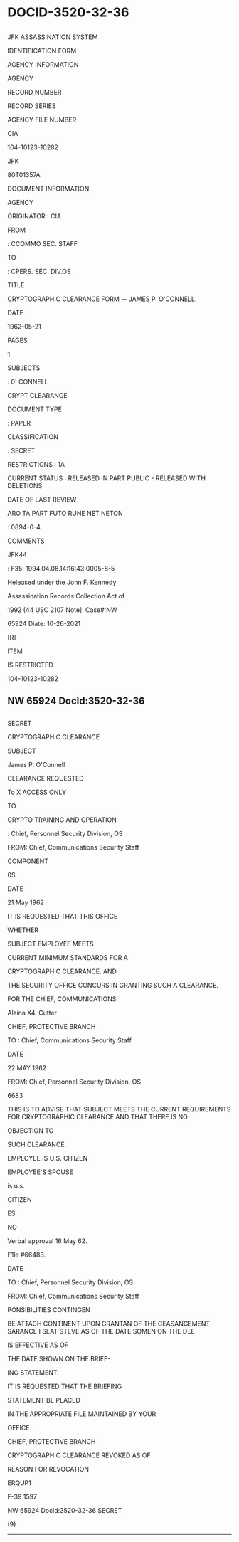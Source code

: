 # DOCID-3520-32-36

##
JFK ASSASSINATION SYSTEM

IDENTIFICATION FORM

AGENCY INFORMATION

AGENCY

RECORD NUMBER

RECORD SERIES

AGENCY FILE NUMBER

CIA

104-10123-10282

JFK

80T01357A

DOCUMENT INFORMATION

AGENCY

ORIGINATOR : CIA

FROM

: CCOMMO SEC. STAFF

TO

: CPERS. SEC. DIV.OS

TITLE

CRYPTOGRAPHIC CLEARANCE FORM -- JAMES P. O'CONNELL.

DATE

1962-05-21

PAGES

1

SUBJECTS

: 0' CONNELL

CRYPT CLEARANCE

DOCUMENT TYPE

: PAPER

CLASSIFICATION

: SECRET

RESTRICTIONS : 1A

CURRENT STATUS : RELEASED IN PART PUBLIC - RELEASED WITH DELETIONS

DATE OF LAST REVIEW

ARO TA PART FUTO RUNE NET NETON

: 0894-0-4

COMMENTS

JFK44

: F35: 1994.04.08.14:16:43:0005-8-5

Heleased under the John F. Kennedy

Assassination Records Collection Act of

1992 (44 USC 2107 Note]. Case#:NW

65924 Diate: 10-26-2021

[R]

ITEM

IS RESTRICTED

104-10123-10282

NW 65924 Docld:3520-32-36
---

##
SECRET

CRYPTOGRAPHIC CLEARANCE

SUBJECT

James P. O'Connell

CLEARANCE REQUESTED

To X ACCESS ONLY

TO

CRYPTO TRAINING AND OPERATION

: Chief, Personnel Security Division, OS

FROM: Chief, Communications Security Staff

COMPONENT

0S

DATE

21 May 1962

IT IS REQUESTED THAT THIS OFFICE

WHETHER

SUBJECT EMPLOYEE MEETS

CURRENT MINIMUM STANDARDS FOR A

CRYPTOGRAPHIC CLEARANCE. AND

THE SECURITY OFFICE CONCURS IN GRANTING SUCH A CLEARANCE.

FOR THE CHIEF, COMMUNICATIONS:

Alaina X4. Cutter

CHIEF, PROTECTIVE BRANCH

TO : Chief, Communications Security Staff

DATE

22 MAY 1962

FROM: Chief, Personnel Security Division, OS

6683

THIS IS TO ADVISE THAT SUBJECT MEETS THE CURRENT REQUIREMENTS FOR CRYPTOGRAPHIC CLEARANCE AND THAT THERE IS NO

OBJECTION TO

SUCH CLEARANCE.

EMPLOYEE IS U.S. CITIZEN

EMPLOYEE'S SPOUSE

is u.s.

CITIZEN

ES

NO

Verbal approval 16 May 62.

F1le #66483.

DATE

TO : Chief, Personnel Security Division, OS

FROM: Chief, Communications Security Staff

PONSIBILITIES CONTINGEN

BE ATTACH CONTINENT UPON GRANTAN OF THE CEASANGEMENT SARANCE I SEAT STEVE AS OF THE DATE SOMEN ON THE DEE

IS EFFECTIVE AS OF

THE DATE SHOWN ON THE BRIEF-

ING STATEMENT.

IT IS REQUESTED THAT THE BRIEFING

STATEMENT BE PLACED

IN THE APPROPRIATE FILE MAINTAINED BY YOUR

OFFICE.

CHIEF, PROTECTIVE BRANCH

CRYPTOGRAPHIC CLEARANCE REVOKED AS OF

REASON FOR REVOCATION

ERQUP1

F-39 1597

NW 65924 Docld:3520-32-36
SECRET

(9)

---

